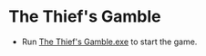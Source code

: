 # The Thief's Gamble
- Run [The Thief's Gamble.exe](Builds/The%20Thief's%20Gamble.exe) to start the game.
#
